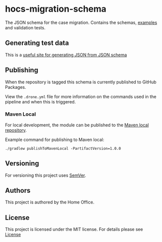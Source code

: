 # hocs-migration-schema
The JSON schema for the case migration.
Contains the schemas, [examples](https://github.com/UKHomeOffice/hocs-migration-schema/tree/main/src/test/resources/jsonMigrationExamples) and validation tests.

## Generating test data
This is a [useful site for generating JSON from JSON schema](https://json-schema-faker.js.org)

## Publishing

When the repository is tagged this schema is currently published to GitHub Packages.

View the `.drone.yml` file for more information on the commands used in the pipeline and when this is triggered.

### Maven Local
For local development, the module can be published to the 
[Maven local repository](https://docs.gradle.org/current/userguide/publishing_maven.html#publishing_maven:install).

Example command for publishing to Maven local:
```
./gradlew publishToMavenLocal -PartifactVersion=1.0.0
```

## Versioning

For versioning this project uses [SemVer](https://semver.org/).

## Authors

This project is authored by the Home Office.

## License

This project is licensed under the MIT license. For details please see [License](LICENSE) 
